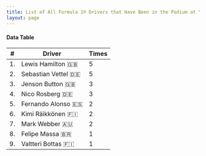 ```yaml
---
title: List of All Formula 1® Drivers that Have Been in the Podium at Yas Marina Circuit
layout: page
---
```


<canvas id="chart" width="400" height="180"></canvas>
<script>
var data = {
    "datasets": [
        {
            "backgroundColor": "#f3a935",
            "borderColor": "#f68639",
            "borderWidth": 1,
            "data": [
                5.0,
                5.0,
                3.0,
                3.0,
                2.0,
                2.0,
                2.0,
                1.0,
                1.0
            ],
            "label": "Times"
        }
    ],
    "labels": [
        "Lewis Hamilton 🇬🇧",
        "Sebastian Vettel 🇩🇪",
        "Jenson Button 🇬🇧",
        "Nico Rosberg 🇩🇪",
        "Fernando Alonso 🇪🇸",
        "Kimi Räikkönen 🇫🇮",
        "Mark Webber 🇦🇺",
        "Felipe Massa 🇧🇷",
        "Valtteri Bottas 🇫🇮"
    ]
};
var options = {
  legend: {
    display: false
  },
  scales: {
    xAxes: [{
      ticks: {
        beginAtZero: true,
        maxRotation: 180
      }
    }],
    yAxes: [{
      ticks: {
        beginAtZero: true
      }
    }]
  }
};
new Chart("chart", {
    data: data,
    type: 'bar',
    options: options
});
</script>



#### Data Table

| # | Driver | Times |
|--|--|--|
| 1. | Lewis Hamilton 🇬🇧 | 5 |
| 2. | Sebastian Vettel 🇩🇪 | 5 |
| 3. | Jenson Button 🇬🇧 | 3 |
| 4. | Nico Rosberg 🇩🇪 | 3 |
| 5. | Fernando Alonso 🇪🇸 | 2 |
| 6. | Kimi Räikkönen 🇫🇮 | 2 |
| 7. | Mark Webber 🇦🇺 | 2 |
| 8. | Felipe Massa 🇧🇷 | 1 |
| 9. | Valtteri Bottas 🇫🇮 | 1 |
